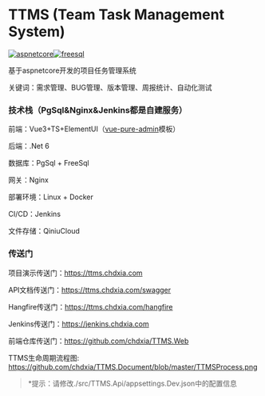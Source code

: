 # TTMS (Team Task Management System)

<p style="display: flex">
  <a href="https://github.com/dotnet/aspnetcore">
    <img src="https://img.shields.io/badge/aspnetcore-6.0-brightgreen.svg" alt="aspnetcore">
  </a>
  <a href="https://github.com/dotnetcore/FreeSql">
    <img src="https://img.shields.io/badge/freesql-3.2.800-brightgreen.svg" alt="freesql">
  </a>
</p>


基于aspnetcore开发的项目任务管理系统

关键词：需求管理、BUG管理、版本管理、周报统计、自动化测试

### 技术栈（PgSql&Nginx&Jenkins都是自建服务）

前端：Vue3+TS+ElementUI（[vue-pure-admin](https://github.com/pure-admin/vue-pure-admin)模板）

后端：.Net 6

数据库：PgSql + FreeSql

网关：Nginx

部署环境：Linux + Docker

CI/CD：Jenkins

文件存储：QiniuCloud

### 传送门

项目演示传送门：https://ttms.chdxia.com

API文档传送门：https://ttms.chdxia.com/swagger

Hangfire传送门：https://ttms.chdxia.com/hangfire

Jenkins传送门：https://jenkins.chdxia.com

前端仓库传送门：https://github.com/chdxia/TTMS.Web

TTMS生命周期流程图: https://github.com/chdxia/TTMS.Document/blob/master/TTMSProcess.png

> *提示：请修改./src/TTMS.Api/appsettings.Dev.json中的配置信息

